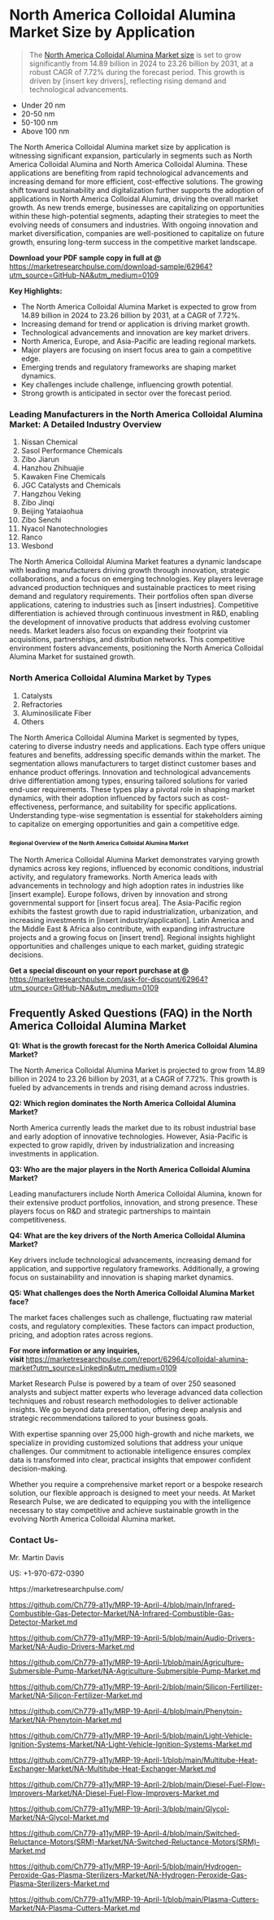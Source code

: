 <h1>North America Colloidal Alumina Market&nbsp;Size by Application</h1><blockquote><p>The <a href="https://marketresearchpulse.com/download-sample/62964?utm_source=GitHub-NA&amp;utm_medium=0109">North America Colloidal Alumina Market size</a> is set to grow significantly from 14.89 billion in 2024 to 23.26 billion by 2031, at a robust CAGR of 7.72% during the forecast period. This growth is driven by [insert key drivers], reflecting rising demand and technological advancements.</p></blockquote><ul><li>Under 20 nm<li> 20-50 nm<li> 50-100 nm<li> Above 100 nm</li></ul><p>The North America Colloidal Alumina market size by application is witnessing significant expansion, particularly in segments such as North America Colloidal Alumina and North America Colloidal Alumina. These applications are benefiting from rapid technological advancements and increasing demand for more efficient, cost-effective solutions. The growing shift toward sustainability and digitalization further supports the adoption of applications in North America Colloidal Alumina, driving the overall market growth. As new trends emerge, businesses are capitalizing on opportunities within these high-potential segments, adapting their strategies to meet the evolving needs of consumers and industries. With ongoing innovation and market diversification, companies are well-positioned to capitalize on future growth, ensuring long-term success in the competitive market landscape.</p><p><strong>Download your PDF sample copy in full at @ </strong><a href="https://marketresearchpulse.com/download-sample/62964?utm_source=GitHub-NA&amp;utm_medium=0109">https://marketresearchpulse.com/download-sample/62964?utm_source=GitHub-NA&amp;utm_medium=0109</a></p><p><strong>Key Highlights: </strong></p><ul><li>The North America Colloidal Alumina Market is expected to grow from 14.89 billion in 2024 to 23.26 billion by 2031, at a CAGR of 7.72%.</li><li>Increasing demand for trend or application is driving market growth.</li><li>Technological advancements and innovation are key market drivers.</li><li>North America, Europe, and Asia-Pacific are leading regional markets.</li><li>Major players are focusing on insert focus area to gain a competitive edge.</li><li>Emerging trends and regulatory frameworks are shaping market dynamics.</li><li>Key challenges include challenge, influencing growth potential.</li><li>Strong growth is anticipated in sector over the forecast period.</li></ul><h3>Leading Manufacturers in the North America Colloidal Alumina Market: A Detailed Industry Overview</h3><ol><li>Nissan Chemical</li><li>Sasol Performance Chemicals</li><li>Zibo Jiarun</li><li>Hanzhou Zhihuajie</li><li>Kawaken Fine Chemicals</li><li>JGC Catalysts and Chemicals</li><li>Hangzhou Veking</li><li>Zibo Jinqi</li><li>Beijing Yataiaohua</li><li>Zibo Senchi</li><li>Nyacol Nanotechnologies</li><li>Ranco</li><li>Wesbond</li></ol><div class="flex max-w-full flex-col flex-grow"><div class="min-h-8 text-message flex w-full flex-col items-end gap-2 whitespace-normal break-words [.text-message+&amp;]:mt-5" dir="auto" data-message-author-role="assistant" data-message-id="fd8432e4-4910-450d-b182-61b7bfb0a01f" data-message-model-slug="gpt-4o"><div class="flex w-full flex-col gap-1 empty:hidden first:pt-[3px]"><div class="markdown prose w-full break-words dark:prose-invert light"><p>The North America Colloidal Alumina Market features a dynamic landscape with leading manufacturers driving growth through innovation, strategic collaborations, and a focus on emerging technologies. Key players leverage advanced production techniques and sustainable practices to meet rising demand and regulatory requirements. Their portfolios often span diverse applications, catering to industries such as [insert industries]. Competitive differentiation is achieved through continuous investment in R&amp;D, enabling the development of innovative products that address evolving customer needs. Market leaders also focus on expanding their footprint via acquisitions, partnerships, and distribution networks. This competitive environment fosters advancements, positioning the North America Colloidal Alumina Market for sustained growth.</p></div></div></div></div><h3>North America Colloidal Alumina Market by Types</h3><ol><li>Catalysts<li> Refractories<li> Aluminosilicate Fiber<li> Others</li></ol><div class="flex max-w-full flex-col flex-grow"><div class="min-h-8 text-message flex w-full flex-col items-end gap-2 whitespace-normal break-words [.text-message+&amp;]:mt-5" dir="auto" data-message-author-role="assistant" data-message-id="084470be-0bb7-4664-bddf-5156b4f41249" data-message-model-slug="gpt-4o-mini"><div class="flex w-full flex-col gap-1 empty:hidden first:pt-[3px]"><div class="markdown prose w-full break-words dark:prose-invert light"><p>The North America Colloidal Alumina Market is segmented by types, catering to diverse industry needs and applications. Each type offers unique features and benefits, addressing specific demands within the market. The segmentation allows manufacturers to target distinct customer bases and enhance product offerings. Innovation and technological advancements drive differentiation among types, ensuring tailored solutions for varied end-user requirements. These types play a pivotal role in shaping market dynamics, with their adoption influenced by factors such as cost-effectiveness, performance, and suitability for specific applications. Understanding type-wise segmentation is essential for stakeholders aiming to capitalize on emerging opportunities and gain a competitive edge.</p></div></div></div></div><h3><span style="font-size: 11px;">Regional Overview of the North America Colloidal Alumina Market</span></h3><div class="flex max-w-full flex-col flex-grow"><div class="min-h-8 text-message flex w-full flex-col items-end gap-2 whitespace-normal break-words [.text-message+&amp;]:mt-5" dir="auto" data-message-author-role="assistant" data-message-id="e9038762-ce64-4e30-91c9-9bd413514231" data-message-model-slug="gpt-4o-mini"><div class="flex w-full flex-col gap-1 empty:hidden first:pt-[3px]"><div class="markdown prose w-full break-words dark:prose-invert light"><p>The North America Colloidal Alumina Market demonstrates varying growth dynamics across key regions, influenced by economic conditions, industrial activity, and regulatory frameworks. North America leads with advancements in technology and high adoption rates in industries like [insert example]. Europe follows, driven by innovation and strong governmental support for [insert focus area]. The Asia-Pacific region exhibits the fastest growth due to rapid industrialization, urbanization, and increasing investments in [insert industry/application]. Latin America and the Middle East &amp; Africa also contribute, with expanding infrastructure projects and a growing focus on [insert trend]. Regional insights highlight opportunities and challenges unique to each market, guiding strategic decisions.</p></div></div></div></div><p><strong>Get a special discount on your report purchase at @ </strong><a href="https://marketresearchpulse.com/ask-for-discount/62964?utm_source=GitHub-NA&amp;utm_medium=0109">https://marketresearchpulse.com/ask-for-discount/62964?utm_source=GitHub-NA&amp;utm_medium=0109</a></p><h2>Frequently Asked Questions (FAQ) in the North America Colloidal Alumina Market</h2><p><strong>Q1: What is the growth forecast for the North America Colloidal Alumina Market?</strong></p><p>The North America Colloidal Alumina Market is projected to grow from 14.89 billion in 2024 to 23.26 billion by 2031, at a CAGR of 7.72%. This growth is fueled by advancements in trends and rising demand across industries.</p><p><strong>Q2: Which region dominates the North America Colloidal Alumina Market?</strong></p><p>North America currently leads the market due to its robust industrial base and early adoption of innovative technologies. However, Asia-Pacific is expected to grow rapidly, driven by industrialization and increasing investments in application.</p><p><strong>Q3: Who are the major players in the North America Colloidal Alumina Market?</strong></p><p>Leading manufacturers include North America Colloidal Alumina, known for their extensive product portfolios, innovation, and strong presence. These players focus on R&amp;D and strategic partnerships to maintain competitiveness.</p><p><strong>Q4: What are the key drivers of the North America Colloidal Alumina Market?</strong></p><p>Key drivers include technological advancements, increasing demand for application, and supportive regulatory frameworks. Additionally, a growing focus on sustainability and innovation is shaping market dynamics.</p><p><strong>Q5: What challenges does the North America Colloidal Alumina Market face?</strong></p><p>The market faces challenges such as challenge, fluctuating raw material costs, and regulatory complexities. These factors can impact production, pricing, and adoption rates across regions.</p><p><strong>For more information or any inquiries, visit&nbsp;</strong><a href="https://marketresearchpulse.com/report/62964/colloidal-alumina-market?utm_source=Linkedin&utm_medium=0109">https://marketresearchpulse.com/report/62964/colloidal-alumina-market?utm_source=Linkedin&utm_medium=0109</a></p><p>Market Research Pulse is powered by a team of over 250 seasoned analysts and subject matter experts who leverage advanced data collection techniques and robust research methodologies to deliver actionable insights. We go beyond data presentation, offering deep analysis and strategic recommendations tailored to your business goals.</p><p>With expertise spanning over 25,000 high-growth and niche markets, we specialize in providing customized solutions that address your unique challenges. Our commitment to actionable intelligence ensures complex data is transformed into clear, practical insights that empower confident decision-making.</p><p>Whether you require a comprehensive market report or a bespoke research solution, our flexible approach is designed to meet your needs. At Market Research Pulse, we are dedicated to equipping you with the intelligence necessary to stay competitive and achieve sustainable growth in the evolving North America Colloidal Alumina market.</p><h3><strong>Contact Us-</strong></h3><p>Mr. Martin Davis</p><p>US: +1-970-672-0390</p><p>https://marketresearchpulse.com/</p><p><a href="https://github.com/Ch779-a11y/MRP-19-April-4/blob/main/Infrared-Combustible-Gas-Detector-Market/NA-Infrared-Combustible-Gas-Detector-Market.md">https://github.com/Ch779-a11y/MRP-19-April-4/blob/main/Infrared-Combustible-Gas-Detector-Market/NA-Infrared-Combustible-Gas-Detector-Market.md</a></p><p><a href="https://github.com/Ch779-a11y/MRP-19-April-5/blob/main/Audio-Drivers-Market/NA-Audio-Drivers-Market.md">https://github.com/Ch779-a11y/MRP-19-April-5/blob/main/Audio-Drivers-Market/NA-Audio-Drivers-Market.md</a></p><p><a href="https://github.com/Ch779-a11y/MRP-19-April-1/blob/main/Agriculture-Submersible-Pump-Market/NA-Agriculture-Submersible-Pump-Market.md">https://github.com/Ch779-a11y/MRP-19-April-1/blob/main/Agriculture-Submersible-Pump-Market/NA-Agriculture-Submersible-Pump-Market.md</a></p><p><a href="https://github.com/Ch779-a11y/MRP-19-April-2/blob/main/Silicon-Fertilizer-Market/NA-Silicon-Fertilizer-Market.md">https://github.com/Ch779-a11y/MRP-19-April-2/blob/main/Silicon-Fertilizer-Market/NA-Silicon-Fertilizer-Market.md</a></p><p><a href="https://github.com/Ch779-a11y/MRP-19-April-4/blob/main/Phenytoin-Market/NA-Phenytoin-Market.md">https://github.com/Ch779-a11y/MRP-19-April-4/blob/main/Phenytoin-Market/NA-Phenytoin-Market.md</a></p><p><a href="https://github.com/Ch779-a11y/MRP-19-April-5/blob/main/Light-Vehicle-Ignition-Systems-Market/NA-Light-Vehicle-Ignition-Systems-Market.md">https://github.com/Ch779-a11y/MRP-19-April-5/blob/main/Light-Vehicle-Ignition-Systems-Market/NA-Light-Vehicle-Ignition-Systems-Market.md</a></p><p><a href="https://github.com/Ch779-a11y/MRP-19-April-1/blob/main/Multitube-Heat-Exchanger-Market/NA-Multitube-Heat-Exchanger-Market.md">https://github.com/Ch779-a11y/MRP-19-April-1/blob/main/Multitube-Heat-Exchanger-Market/NA-Multitube-Heat-Exchanger-Market.md</a></p><p><a href="https://github.com/Ch779-a11y/MRP-19-April-2/blob/main/Diesel-Fuel-Flow-Improvers-Market/NA-Diesel-Fuel-Flow-Improvers-Market.md">https://github.com/Ch779-a11y/MRP-19-April-2/blob/main/Diesel-Fuel-Flow-Improvers-Market/NA-Diesel-Fuel-Flow-Improvers-Market.md</a></p><p><a href="https://github.com/Ch779-a11y/MRP-19-April-3/blob/main/Glycol-Market/NA-Glycol-Market.md">https://github.com/Ch779-a11y/MRP-19-April-3/blob/main/Glycol-Market/NA-Glycol-Market.md</a></p><p><a href="https://github.com/Ch779-a11y/MRP-19-April-4/blob/main/Switched-Reluctance-Motors(SRM)-Market/NA-Switched-Reluctance-Motors(SRM)-Market.md">https://github.com/Ch779-a11y/MRP-19-April-4/blob/main/Switched-Reluctance-Motors(SRM)-Market/NA-Switched-Reluctance-Motors(SRM)-Market.md</a></p><p><a href="https://github.com/Ch779-a11y/MRP-19-April-5/blob/main/Hydrogen-Peroxide-Gas-Plasma-Sterilizers-Market/NA-Hydrogen-Peroxide-Gas-Plasma-Sterilizers-Market.md">https://github.com/Ch779-a11y/MRP-19-April-5/blob/main/Hydrogen-Peroxide-Gas-Plasma-Sterilizers-Market/NA-Hydrogen-Peroxide-Gas-Plasma-Sterilizers-Market.md</a></p><p><a href="https://github.com/Ch779-a11y/MRP-19-April-1/blob/main/Plasma-Cutters-Market/NA-Plasma-Cutters-Market.md">https://github.com/Ch779-a11y/MRP-19-April-1/blob/main/Plasma-Cutters-Market/NA-Plasma-Cutters-Market.md</a></p>
